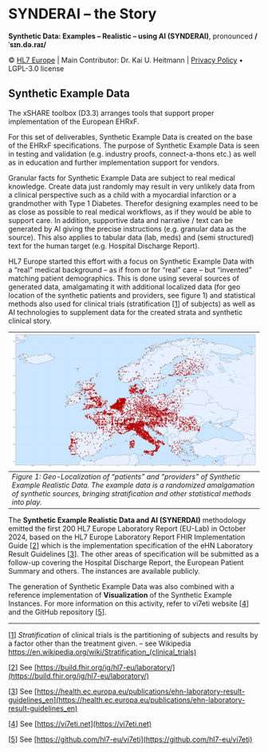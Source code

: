 # SYNDERAI – the Story
**Synthetic Data: Examples – Realistic – using AI (SYNDERAI)**, pronounced **/ˈsɪn.də.raɪ/**

© [HL7 Europe](https://hl7europe.org) | Main Contributor: Dr. Kai U. Heitmann | [Privacy Policy](https://hl7europe.eu/privacy-policy-for-hl7-europe/) • LGPL-3.0 license

## Synthetic Example Data

The xSHARE toolbox (D3.3) arranges tools that support proper implementation of the European EHRxF. 

For this set of deliverables, Synthetic Example Data is created on the base of the EHRxF specifications. The purpose of Synthetic Example Data is seen in testing and validation (e.g. industry proofs, connect-a-thons etc.) as well as in education and further implementation support for vendors.

Granular facts for Synthetic Example Data are subject to real medical knowledge. Create data just randomly may result in very unlikely data from a clinical perspective such as a child with a myocardial infarction or a grandmother with Type 1 Diabetes. Therefor designing examples need to be as close as possible to real medical workflows, as if they would be able to support care. In addition, supportive data and narrative / text can be generated by AI giving the precise instructions (e.g. granular data as the source). This also applies to tabular data (lab, meds) and (semi structured) text for the human target (e.g. Hospital Discharge Report).

HL7 Europe started this effort with a focus on Synthetic Example Data with a “real” medical background – as if from or for “real” care – but “invented” matching patient demographics. This is done using several sources of generated data, amalgamating it with additional localized data (for geo location of the synthetic patients and providers, see figure 1) and statistical methods also used for clinical trials (stratification [[1](#_ftn1)] of subjects) as well as AI technologies to supplement data for the created strata and synthetic clinical story.

| ![EUSY](img/europe_marked_points_styled-cropped.png)         |
| ------------------------------------------------------------ |
| *Figure 1: Geo-Localization of “patients” and  “providers” of Synthetic Example Realistic Data. The  example data is a randomized amalgamation of synthetic sources, bringing  stratification and other statistical methods into play.* |

The **Synthetic Example Realistic Data and AI (SYNERDAI)** methodology emitted the first 200 HL7 Europe Laboratory Report (EU-Lab) in October 2024, based on the HL7 Europe Laboratory Report FHIR Implementation Guide [[2](#_ftn2)] which is the implementation specification of the eHN Laboratory Result Guidelines [[3](#_ftn3)]. The other areas of specification will be submitted as a follow-up covering the Hospital Discharge Report, the European Patient Summary and others. The instances are available publicly.

The generation of Synthetic Example Data was also combined with a reference implementation of **Visualization** of the Synthetic Example Instances. For more information on this activity, refer to vi7eti website [[4](#_ftn4)] and the GitHub repository [[5](#_ftn5)].

------

[[1](#_ftnref1)] *Stratification* of clinical trials is the partitioning of subjects and results by a factor other than the treatment given. – see Wikipedia https://en.wikipedia.org/wiki/Stratification_(clinical_trials)

[[2](#_ftnref2)] See [https://build.fhir.org/ig/hl7-eu/laboratory/](https://build.fhir.org/ig/hl7-eu/laboratory/)

[[3](#_ftnref3)] See [https://health.ec.europa.eu/publications/ehn-laboratory-result-guidelines_en](https://health.ec.europa.eu/publications/ehn-laboratory-result-guidelines_en)

[[4](#_ftnref4)] See [https://vi7eti.net](https://vi7eti.net)

[[5](#_ftnref5)] See [https://github.com/hl7-eu/vi7eti](https://github.com/hl7-eu/vi7eti)
